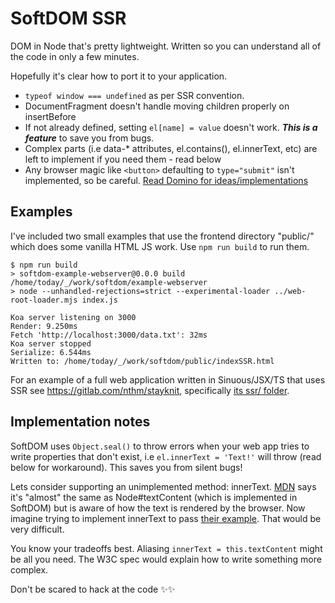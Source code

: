 # SoftDOM SSR

DOM in Node that's pretty lightweight. Written so you can understand all of the
code in only a few minutes.

Hopefully it's clear how to port it to your application.

  - `typeof window === undefined` as per SSR convention.
  - DocumentFragment doesn't handle moving children properly on insertBefore
  - If not already defined, setting `el[name] = value` doesn't work. **_This is
    a feature_** to save you from bugs.
  - Complex parts (i.e data-* attributes, el.contains(), el.innerText, etc) are
    left to implement if you need them - read below
  - Any browser magic like `<button>` defaulting to `type="submit"` isn't
    implemented, so be careful. [Read Domino for ideas/implementations][1]

## Examples

I've included two small examples that use the frontend directory "public/" which
does some vanilla HTML JS work. Use `npm run build` to run them.

```
$ npm run build
> softdom-example-webserver@0.0.0 build /home/today/_/work/softdom/example-webserver
> node --unhandled-rejections=strict --experimental-loader ../web-root-loader.mjs index.js

Koa server listening on 3000
Render: 9.250ms
Fetch 'http://localhost:3000/data.txt': 32ms
Koa server stopped
Serialize: 6.544ms
Written to: /home/today/_/work/softdom/public/indexSSR.html
```

For an example of a full web application written in Sinuous/JSX/TS that uses SSR
see https://gitlab.com/nthm/stayknit, specifically [its ssr/ folder][2].

## Implementation notes

SoftDOM uses `Object.seal()` to throw errors when your web app tries to write
properties that don't exist, i.e `el.innerText = 'Text!'` will throw (read
below for workaround). This saves you from silent bugs!

Lets consider supporting an unimplemented method: innerText. [MDN][3] says it's
"almost" the same as Node#textContent (which is implemented in SoftDOM) but is
aware of how the text is rendered by the browser. Now imagine trying to
implement innerText to pass [their example][4]. That would be very difficult.

You know your tradeoffs best. Aliasing `innerText = this.textContent` might be
all you need. The W3C spec would explain how to write something more complex.

Don't be scared to hack at the code ✨✨

[1]: https://github.com/fgnass/domino/blob/master/lib/htmlelts.js#L342
[2]: https://gitlab.com/nthm/stayknit/tree/work/ssr
[3]: https://developer.mozilla.org/en-US/docs/Web/API/HTMLElement/innerText
[4]: https://developer.mozilla.org/en-US/docs/Web/API/HTMLElement/innerText#Result
